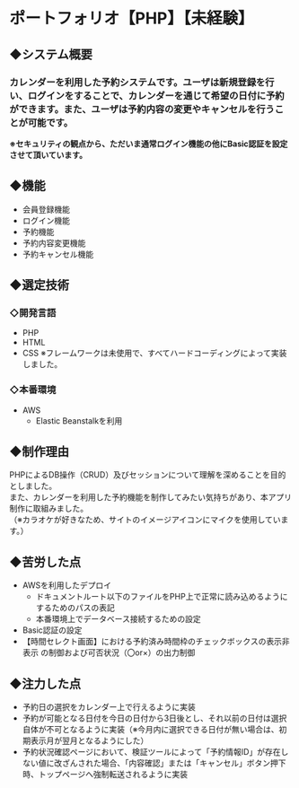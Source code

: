 # ポートフォリオ【PHP】【未経験】

## ◆システム概要

### カレンダーを利用した予約システムです。ユーザは新規登録を行い、ログインをすることで、カレンダーを通じて希望の日付に予約ができます。また、ユーザは予約内容の変更やキャンセルを行うことが可能です。  
__※セキュリティの観点から、ただいま通常ログイン機能の他にBasic認証を設定させて頂いています。__

## ◆機能
 - 会員登録機能
 - ログイン機能
 - 予約機能
 - 予約内容変更機能
 - 予約キャンセル機能

## ◆選定技術

### ◇開発言語
 - PHP
 - HTML
 - CSS
 ※フレームワークは未使用で、すべてハードコーディングによって実装しました。
 
### ◇本番環境
 - AWS
   - Elastic Beanstalkを利用

## ◆制作理由
PHPによるDB操作（CRUD）及びセッションについて理解を深めることを目的としました。  
また、カレンダーを利用した予約機能を制作してみたい気持ちがあり、本アプリ制作に取組みました。  
（※カラオケが好きなため、サイトのイメージアイコンにマイクを使用しています。）

## ◆苦労した点
 - AWSを利用したデプロイ  
    - ドキュメントルート以下のファイルをPHP上で正常に読み込めるようにするためのパスの表記
    - 本番環境上でデータベース接続するための設定
 - Basic認証の設定
 - 【時間セレクト画面】における予約済み時間枠のチェックボックスの表示非表示
の制御および可否状況（〇or×）の出力制御

## ◆注力した点
 - 予約日の選択をカレンダー上で行えるように実装
 - 予約が可能となる日付を今日の日付から3日後とし、それ以前の日付は選択自体が不可となるように実装（※今月内に選択できる日付が無い場合は、初期表示月が翌月となるようにした）
 - 予約状況確認ページにおいて、検証ツールによって「予約情報ID」が存在しない値に改ざんされた場合、「内容確認」または「キャンセル」ボタン押下時、トップページへ強制転送されるように実装
